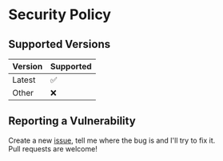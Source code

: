 # Security Policy

## Supported Versions

| Version  | Supported          |
| -------- | ------------------ |
| Latest   | :white_check_mark: |
| Other    | :x:                |

## Reporting a Vulnerability

Create a new [issue](https://github.com/tim-gromeyer/html2md/issues/new/choose), tell me where the bug is and I'll try to fix it.  
Pull requests are welcome!
